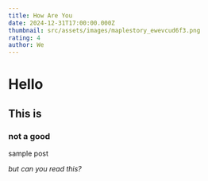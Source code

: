 ```yaml
---
title: How Are You
date: 2024-12-31T17:00:00.000Z
thumbnail: src/assets/images/maplestory_ewevcud6f3.png
rating: 4
author: We
---
```

# Hello

## This is

### not a good

sample post

*but can you read this?*
